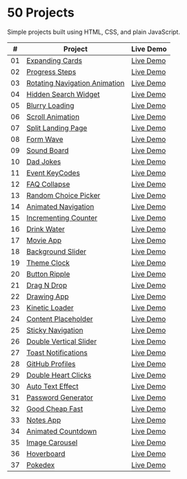# 50 Projects

Simple projects built using HTML, CSS, and plain JavaScript.

|  #  | Project                                                          | Live Demo                                                                       |
| :-: | ---------------------------------------------------------------- | ------------------------------------------------------------------------------- |
| 01  | [Expanding Cards](./expanding-cards/README.md)                   | [Live Demo](https://josephgattuso.github.io/50-projects/expanding-cards)        |
| 02  | [Progress Steps](./progress-steps/README.md)                     | [Live Demo](https://josephgattuso.github.io/50-projects/progress-steps)         |
| 03  | [Rotating Navigation Animation](./rotating-navigation/README.md) | [Live Demo](https://josephgattuso.github.io/50-projects/rotating-navigation)    |
| 04  | [Hidden Search Widget](./hidden-search/README.md)                | [Live Demo](https://josephgattuso.github.io/50-projects/hidden-search)          |
| 05  | [Blurry Loading](./blurry-loading/README.md)                     | [Live Demo](https://josephgattuso.github.io/50-projects/blurry-loading)         |
| 06  | [Scroll Animation](./scroll-animation/README.md)                 | [Live Demo](https://josephgattuso.github.io/50-projects/scroll-animation)       |
| 07  | [Split Landing Page](./split-landing/README.md)                  | [Live Demo](https://josephgattuso.github.io/50-projects/split-landing)          |
| 08  | [Form Wave](./form-wave/README.md)                               | [Live Demo](https://josephgattuso.github.io/50-projects/form-wave)              |
| 09  | [Sound Board](./sound-board/README.md)                           | [Live Demo](https://josephgattuso.github.io/50-projects/sound-board)            |
| 10  | [Dad Jokes](./dad-jokes/README.md)                               | [Live Demo](https://josephgattuso.github.io/50-projects/dad-jokes)              |
| 11  | [Event KeyCodes](./event-keycodes/README.md)                     | [Live Demo](https://josephgattuso.github.io/50-projects/event-keycodes)         |
| 12  | [FAQ Collapse](./faq-collapse/README.md)                         | [Live Demo](https://josephgattuso.github.io/50-projects/faq-collapse)           |
| 13  | [Random Choice Picker](./random-choice-picker/README.md)         | [Live Demo](https://josephgattuso.github.io/50-projects/random-choice-picker)   |
| 14  | [Animated Navigation](./animated-navigation/README.md)           | [Live Demo](https://josephgattuso.github.io/50-projects/animated-navigation)    |
| 15  | [Incrementing Counter](./incrementing-counter/README.md)         | [Live Demo](https://josephgattuso.github.io/50-projects/incrementing-counter)   |
| 16  | [Drink Water](./drink-water/README.md)                           | [Live Demo](https://josephgattuso.github.io/50-projects/drink-water)            |
| 17  | [Movie App](./movie-app/README.md)                               | [Live Demo](https://josephgattuso.github.io/50-projects/movie-app)              |
| 18  | [Background Slider](./background-slider/README.md)               | [Live Demo](https://josephgattuso.github.io/50-projects/background-slider)      |
| 19  | [Theme Clock](./theme-clock/README.md)                           | [Live Demo](https://josephgattuso.github.io/50-projects/theme-clock)            |
| 20  | [Button Ripple](./button-ripple/README.md)                       | [Live Demo](https://josephgattuso.github.io/50-projects/button-ripple)          |
| 21  | [Drag N Drop](./drag-n-drop/README.md)                           | [Live Demo](https://josephgattuso.github.io/50-projects/drag-n-drop)            |
| 22  | [Drawing App](./drawing-app/README.md)                           | [Live Demo](https://josephgattuso.github.io/50-projects/drawing-app)            |
| 23  | [Kinetic Loader](./kinetic-loader/README.md)                     | [Live Demo](https://josephgattuso.github.io/50-projects/kinetic-loader)         |
| 24  | [Content Placeholder](./content-placeholder/README.md)           | [Live Demo](https://josephgattuso.github.io/50-projects/content-placeholder)    |
| 25  | [Sticky Navigation](./sticky-navigation/README.md)               | [Live Demo](https://josephgattuso.github.io/50-projects/sticky-navigation)      |
| 26  | [Double Vertical Slider](./double-vertical-slider/README.md)     | [Live Demo](https://josephgattuso.github.io/50-projects/double-vertical-slider) |
| 27  | [Toast Notifications](./toast-notifications/README.md)           | [Live Demo](https://josephgattuso.github.io/50-projects/toast-notifications)    |
| 28  | [GitHub Profiles](./github-profiles/README.md)                   | [Live Demo](https://josephgattuso.github.io/50-projects/github-profiles)        |
| 29  | [Double Heart Clicks](./double-heart-click/README.md)            | [Live Demo](https://josephgattuso.github.io/50-projects/double-heart-click)     |
| 30  | [Auto Text Effect](./auto-text-effect/README.md)                 | [Live Demo](https://josephgattuso.github.io/50-projects/auto-text-effect)       |
| 31  | [Password Generator](./password-generator/README.md)             | [Live Demo](https://josephgattuso.github.io/50-projects/password-generator)     |
| 32  | [Good Cheap Fast](./good-cheap-fast/README.md)                   | [Live Demo](https://josephgattuso.github.io/50-projects/good-cheap-fast)        |
| 33  | [Notes App](./notes-app/README.md)                               | [Live Demo](https://josephgattuso.github.io/50-projects/notes-app)              |
| 34  | [Animated Countdown](./animated-countdown/README.md)             | [Live Demo](https://josephgattuso.github.io/50-projects/animated-countdown)     |
| 35  | [Image Carousel](./image-carousel/README.md)                     | [Live Demo](https://josephgattuso.github.io/50-projects/image-carousel)         |
| 36  | [Hoverboard](./hoverboard/README.md)                             | [Live Demo](https://josephgattuso.github.io/50-projects/hoverboard)             |
| 37  | [Pokedex](./pokedex/README.md)                                   | [Live Demo](https://josephgattuso.github.io/50-projects/pokedex)                |
